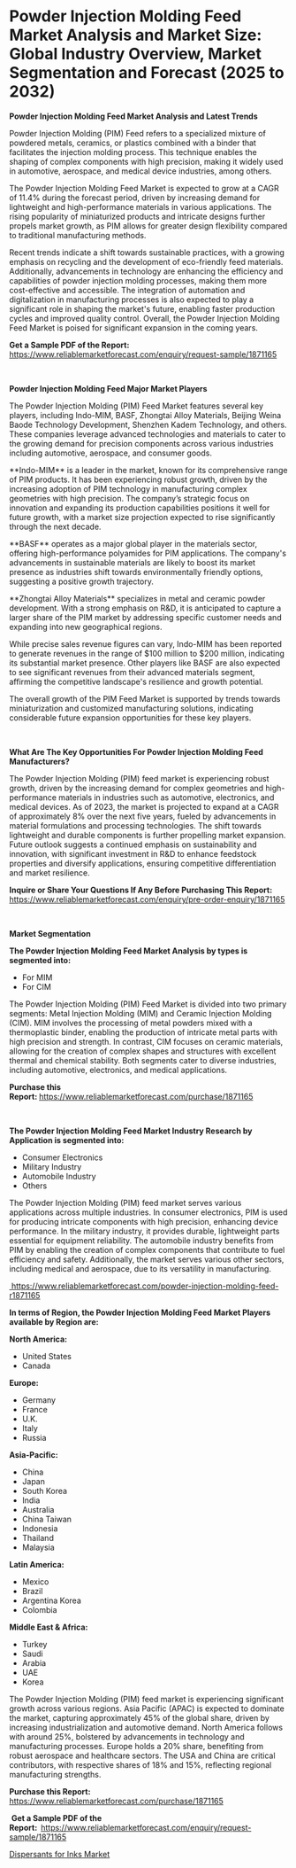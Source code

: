 <p><h1>Powder Injection Molding Feed Market Analysis and Market Size: Global Industry Overview, Market Segmentation and Forecast (2025 to 2032)</h1></p><p><strong>Powder Injection Molding Feed Market Analysis and Latest Trends</strong></p>
<p><p>Powder Injection Molding (PIM) Feed refers to a specialized mixture of powdered metals, ceramics, or plastics combined with a binder that facilitates the injection molding process. This technique enables the shaping of complex components with high precision, making it widely used in automotive, aerospace, and medical device industries, among others. </p><p>The Powder Injection Molding Feed Market is expected to grow at a CAGR of 11.4% during the forecast period, driven by increasing demand for lightweight and high-performance materials in various applications. The rising popularity of miniaturized products and intricate designs further propels market growth, as PIM allows for greater design flexibility compared to traditional manufacturing methods. </p><p>Recent trends indicate a shift towards sustainable practices, with a growing emphasis on recycling and the development of eco-friendly feed materials. Additionally, advancements in technology are enhancing the efficiency and capabilities of powder injection molding processes, making them more cost-effective and accessible. The integration of automation and digitalization in manufacturing processes is also expected to play a significant role in shaping the market's future, enabling faster production cycles and improved quality control. Overall, the Powder Injection Molding Feed Market is poised for significant expansion in the coming years.</p></p>
<p><strong>Get a Sample PDF of the Report:&nbsp;</strong> <a href="https://www.reliablemarketforecast.com/enquiry/request-sample/1871165?utm_campaign=3525&utm_medium=2&utm_source=Github&utm_content=ia&utm_term=03042025&utm_id=powder-injection-molding-feed">https://www.reliablemarketforecast.com/enquiry/request-sample/1871165</a></p>
<p>&nbsp;</p>
<p><strong>Powder Injection Molding Feed Major Market Players</strong></p>
<p><p>The Powder Injection Molding (PIM) Feed Market features several key players, including Indo-MIM, BASF, Zhongtai Alloy Materials, Beijing Weina Baode Technology Development, Shenzhen Kadem Technology, and others. These companies leverage advanced technologies and materials to cater to the growing demand for precision components across various industries including automotive, aerospace, and consumer goods.</p><p>**Indo-MIM** is a leader in the market, known for its comprehensive range of PIM products. It has been experiencing robust growth, driven by the increasing adoption of PIM technology in manufacturing complex geometries with high precision. The company’s strategic focus on innovation and expanding its production capabilities positions it well for future growth, with a market size projection expected to rise significantly through the next decade.</p><p>**BASF** operates as a major global player in the materials sector, offering high-performance polyamides for PIM applications. The company's advancements in sustainable materials are likely to boost its market presence as industries shift towards environmentally friendly options, suggesting a positive growth trajectory.</p><p>**Zhongtai Alloy Materials** specializes in metal and ceramic powder development. With a strong emphasis on R&D, it is anticipated to capture a larger share of the PIM market by addressing specific customer needs and expanding into new geographical regions.</p><p>While precise sales revenue figures can vary, Indo-MIM has been reported to generate revenues in the range of $100 million to $200 million, indicating its substantial market presence. Other players like BASF are also expected to see significant revenues from their advanced materials segment, affirming the competitive landscape's resilience and growth potential.</p><p>The overall growth of the PIM Feed Market is supported by trends towards miniaturization and customized manufacturing solutions, indicating considerable future expansion opportunities for these key players.</p></p>
<p>&nbsp;</p>
<p><strong>What Are The Key Opportunities For Powder Injection Molding Feed Manufacturers?</strong></p>
<p><p>The Powder Injection Molding (PIM) feed market is experiencing robust growth, driven by the increasing demand for complex geometries and high-performance materials in industries such as automotive, electronics, and medical devices. As of 2023, the market is projected to expand at a CAGR of approximately 8% over the next five years, fueled by advancements in material formulations and processing technologies. The shift towards lightweight and durable components is further propelling market expansion. Future outlook suggests a continued emphasis on sustainability and innovation, with significant investment in R&D to enhance feedstock properties and diversify applications, ensuring competitive differentiation and market resilience.</p></p>
<p><strong>Inquire or Share Your Questions If Any Before Purchasing This Report:</strong> <a href="https://www.reliablemarketforecast.com/enquiry/pre-order-enquiry/1871165?utm_campaign=3525&utm_medium=2&utm_source=Github&utm_content=ia&utm_term=03042025&utm_id=powder-injection-molding-feed">https://www.reliablemarketforecast.com/enquiry/pre-order-enquiry/1871165</a></p>
<p>&nbsp;</p>
<p><strong>Market Segmentation</strong></p>
<p><strong>The Powder Injection Molding Feed Market Analysis by types is segmented into:</strong></p>
<p><ul><li>For MIM</li><li>For CIM</li></ul></p>
<p><p>The Powder Injection Molding (PIM) Feed Market is divided into two primary segments: Metal Injection Molding (MIM) and Ceramic Injection Molding (CIM). MIM involves the processing of metal powders mixed with a thermoplastic binder, enabling the production of intricate metal parts with high precision and strength. In contrast, CIM focuses on ceramic materials, allowing for the creation of complex shapes and structures with excellent thermal and chemical stability. Both segments cater to diverse industries, including automotive, electronics, and medical applications.</p></p>
<p><strong>Purchase this Report:&nbsp;</strong><a href="https://www.reliablemarketforecast.com/purchase/1871165?utm_campaign=3525&utm_medium=2&utm_source=Github&utm_content=ia&utm_term=03042025&utm_id=powder-injection-molding-feed">https://www.reliablemarketforecast.com/purchase/1871165</a></p>
<p>&nbsp;</p>
<p><strong>The Powder Injection Molding Feed Market Industry Research by Application is segmented into:</strong></p>
<p><ul><li>Consumer Electronics</li><li>Military Industry</li><li>Automobile Industry</li><li>Others</li></ul></p>
<p><p>The Powder Injection Molding (PIM) feed market serves various applications across multiple industries. In consumer electronics, PIM is used for producing intricate components with high precision, enhancing device performance. In the military industry, it provides durable, lightweight parts essential for equipment reliability. The automobile industry benefits from PIM by enabling the creation of complex components that contribute to fuel efficiency and safety. Additionally, the market serves various other sectors, including medical and aerospace, due to its versatility in manufacturing.</p></p>
<p><a href="https://www.reliablemarketforecast.com/powder-injection-molding-feed-r1871165?utm_campaign=3525&utm_medium=2&utm_source=Github&utm_content=ia&utm_term=03042025&utm_id=powder-injection-molding-feed">&nbsp;https://www.reliablemarketforecast.com/powder-injection-molding-feed-r1871165</a></p>
<p><strong>In terms of Region, the Powder Injection Molding Feed Market Players available by Region are:</strong></p>
<p>
    <p> <strong> North America: </strong>
        <ul>
            <li>United States</li>
            <li>Canada</li>
        </ul>
        </p> 
    <p> <strong> Europe: </strong>
        <ul>
            <li>Germany</li>
            <li>France</li>
            <li>U.K.</li>
            <li>Italy</li>
            <li>Russia</li>
        </ul>
        </p> 
    <p> <strong> Asia-Pacific: </strong>
        <ul>
            <li>China</li>
            <li>Japan</li>
            <li>South Korea</li>
            <li>India</li>
            <li>Australia</li>
            <li>China Taiwan</li>
            <li>Indonesia</li>
            <li>Thailand</li>
            <li>Malaysia</li>
        </ul>
        </p> 
    <p> <strong> Latin America: </strong>
        <ul>
            <li>Mexico</li>
            <li>Brazil</li>
            <li>Argentina Korea</li>
            <li>Colombia</li>
        </ul>
        </p> 
    <p> <strong> Middle East & Africa: </strong>
        <ul>
            <li>Turkey</li>
            <li>Saudi</li>
            <li>Arabia</li>
            <li>UAE</li>
            <li>Korea</li>
        </ul>
    </p>
    </p>
<p><p>The Powder Injection Molding (PIM) feed market is experiencing significant growth across various regions. Asia Pacific (APAC) is expected to dominate the market, capturing approximately 45% of the global share, driven by increasing industrialization and automotive demand. North America follows with around 25%, bolstered by advancements in technology and manufacturing processes. Europe holds a 20% share, benefiting from robust aerospace and healthcare sectors. The USA and China are critical contributors, with respective shares of 18% and 15%, reflecting regional manufacturing strengths.</p></p>
<p><strong>Purchase this Report: </strong><a href="https://www.reliablemarketforecast.com/purchase/1871165?utm_campaign=3525&utm_medium=2&utm_source=Github&utm_content=ia&utm_term=03042025&utm_id=powder-injection-molding-feed">https://www.reliablemarketforecast.com/purchase/1871165</a></p>
<p>&nbsp;<strong>Get a Sample PDF of the Report:&nbsp;&nbsp;</strong><a href="https://www.reliablemarketforecast.com/enquiry/request-sample/1871165?utm_campaign=3525&utm_medium=2&utm_source=Github&utm_content=ia&utm_term=03042025&utm_id=powder-injection-molding-feed">https://www.reliablemarketforecast.com/enquiry/request-sample/1871165</a></p>
<p><strong></strong></p>
<p><p><a href="https://github.com/anggigpps/Market-Research-Report-List-1/blob/main/dispersants-for-inks-market.md?utm_campaign=3525&utm_medium=2&utm_source=Github&utm_content=ia&utm_term=03042025&utm_id=powder-injection-molding-feed">Dispersants for Inks Market</a></p></p>